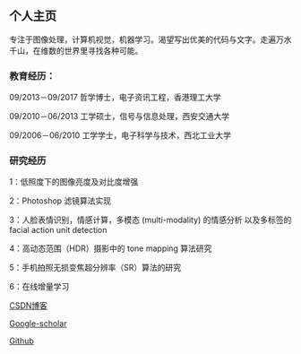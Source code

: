 ## 个人主页

专注于图像处理，计算机视觉，机器学习。渴望写出优美的代码与文字。走遍万水千山，在维数的世界里寻找各种可能。

### 教育经历：

09/2013－09/2017 哲学博士，电子资讯工程，香港理工大学

09/2010－06/2013 工学硕士，信号与信息处理，西安交通大学

09/2006－06/2010 工学学士，电子科学与技术，西北工业大学

### 研究经历

1：低照度下的图像亮度及对比度增强

2：Photoshop 滤镜算法实现

3：人脸表情识别，情感计算，多模态 (multi-modality) 的情感分析
以及多标签的 facial action unit detection

4：高动态范围（HDR）摄影中的 tone mapping 算法研究

5：手机拍照无损变焦超分辨率（SR）算法的研究

6：在线增量学习

[CSDN博客](http://blog.csdn.net/matrix_space)

[Google-scholar]()

[Github](https://github.com/chenjunkai2018)


